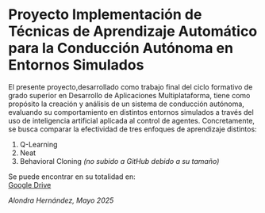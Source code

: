 # Proyecto Implementación de Técnicas de Aprendizaje Automático para la Conducción Autónoma en Entornos Simulados

El presente proyecto,desarrollado como trabajo final del ciclo formativo de grado superior en Desarrollo de Aplicaciones Multiplataforma, tiene como propósito la creación y análisis de un sistema de conducción autónoma, evaluando su comportamiento en distintos entornos simulados a través del uso de inteligencia artificial aplicada al control de agentes. Concretamente, se busca comparar la efectividad de tres enfoques de aprendizaje distintos:

1. Q-Learning  
2. Neat  
3. Behavioral Cloning *(no subido a GitHub debido a su tamaño)*

Se puede encontrar en su totalidad en:  
[Google Drive](https://drive.google.com/drive/folders/14GEI-f0YP8Sfty2B2_TTFna4v9nWXkPv?usp=sharing)

*Alondra Hernández, Mayo 2025*

